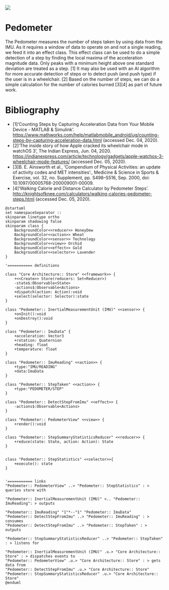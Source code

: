 ![](http://www.plantuml.com/plantuml/png/bLHHRzem47xthx2YIODrfPhs5cMeNM4TqhfsGBldQt8X5edDx3CCLVtlit6QqOaq8m_8t7t-lhlBTpat19fiLJA3n2LKQ5QGuWnNe86Kvd7Cp598_xVYfP18snLofQbGUmbJGAOsGYvu3gN1lKnQWZ7yaN7tV8PqkT3AoknIbKedYSRCfgY7G_vLIToES7CO1oa99HtiPu50Xp46fL6UQevf8LriiJqCN0lSEDYDJWkH7OPWdcDA3dIbognDhdIGdU0tMAFCKBCdnjv--llm37CXXI_TC1O64LqgZVp2QvExRpN6CPyv7enuakHkOhXHUkbOmyXEakHI8n2wo0xMgsTct3MaP5fFiBz3dnfoq3VnpOD1lOQ74fCP-SiX6yPeNkGlGYmWJZ9XLa1fqGlGc8TqFruhaGL8QBpttByhepxruvqwUsfwlSLCLKYeNOyJYPe4bDS8ncgiKDAT5CHxa-kxViIRzzSqhkJ4vNlxqagEq91MsphQ9bNP4H14pqoGfbYYXj3H_QxOZo6b5TNX7nO8jNJda2aGCkVdcEUb0WenmchbUQp6EjvUmJJSZtZZtgOplq5nvFe-cuulHfFlLr4zV228w-9RY6U4gpaiKRRptev7DzVZ-NXwDfkFRwCMeX5w-tcwBrfLJZJYUxP_xFPB2szplXUuYNYzRKs9UhSepUjhxN5cgmhqrfjN61AfgNtk6NKuxfFwG6_dFdyT2D_pVmqSuawoNRCHY_Z-VjSg-1jJIzXpL8tFNwvxAUJIiDV6CHWCNzUD-P3_igW56cwSElADe8AnerPfC6Xre-TNbbQM36Ejbeq-HEzEJztluRrYNKxoRRQGXnPJ9Osjq1pDjBy0BRrqEAYRitHub8RdIXyt-85rpEqV-C3-_8L5mt7j20mdzRfd_eTrWOue0mAUkz5rZBMRyuXnTdETeyniLVu1)


# Pedometer
The Pedometer measures the number of steps taken by using data from the IMU. As it requires a window of data to operate on and not a single reading, we feed it into an effect class. This effect class can be used to do a simple detection of a step by finding the local maxima of the acceleration magnitude data. Only peaks with a minimum height above one standard deviation are treated as a step. [1] It may also be used with an AI algorithm for more accurate detection of steps or to detect push (and push type) if the user is in a wheelchair. [2] Based on the number of steps, we can do a simple calculation for the number of calories burned [3][4] as part of future work.

# Bibliography

- [1]‘Counting Steps by Capturing Acceleration Data from Your Mobile Device - MATLAB & Simulink’. https://www.mathworks.com/help/matlabmobile_android/ug/counting-steps-by-capturing-acceleration-data.html (accessed Dec. 04, 2020).
- [2]‘The inside story of how Apple cracked its wheelchair mode in watchOS 3’, The Indian Express, Jun. 04, 2020. https://indianexpress.com/article/technology/gadgets/apple-watchos-3-wheelchair-mode-features/ (accessed Dec. 05, 2020).
- [3]B. E. Ainsworth et al., ‘Compendium of Physical Activities: an update of activity codes and MET intensities’:, Medicine & Science in Sports & Exercise, vol. 32, no. Supplement, pp. S498–S516, Sep. 2000, doi: 10.1097/00005768-200009001-00009.
- [4]‘Walking Calorie and Distance Calculator by Pedometer Steps’. http://knightsofknee.com/calculators/walking-calories-pedometer-steps.html (accessed Dec. 05, 2020).



```plantuml
@startuml
set namespaceSeparator ::
skinparam linetype ortho
skinparam shadowing false
skinparam class {
    BackgroundColor<<reducer>> HoneyDew
    BackgroundColor<<action>> Wheat
    BackgroundColor<<sensor>> Technology
    BackgroundColor<<view>> Orchid
    BackgroundColor<<effect>> Gold
    BackgroundColor<<selector>> Lavender
}

'=========== definitions

class "Core Architecture:: Store" <<framework>> {
    +<<Create>> Store(reducers: Set<Reducer>)
    -state$:Observable<State>
    -actions$:Observable<Actions>
    +dispatch(action: Action):void
    +select(selector: Selector):state
}

class "Pedometer:: InertialMeasurementUnit (IMU)" <<sensor>> {
    +onInit():void
    +onDestroy():void
}

class "Pedometer:: ImuData" {
    +acceleration: Vector3
    +rotation: Quaternion
    +heading: float
    +temperature: float
}

class "Pedometer:: ImuReading" <<action>> {
    +type:"IMU/READING"
    +data:ImuData
}

class "Pedometer:: StepTaken" <<action>> {
    +type:"PEDOMETER/STEP"
}

class "Pedometer:: DetectStepFromImu" <<effect>> {
    -actions$:Observable<Actions>
}

class "Pedometer:: PedometerView" <<view>> {
    +render():void
}

class "Pedometer:: StepSummaryStatisticsReducer" <<reducer>> {
    +reduce(state: State, action: Action): State
}


class "Pedometer:: StepStatistics" <<selector>>{
    +execute(): state
}


'=========== links
"Pedometer:: PedometerView" ..> "Pedometer:: StepStatistics" : > queries store with

"Pedometer:: InertialMeasurementUnit (IMU)" <.. "Pedometer:: ImuReading": > outputs

"Pedometer:: ImuReading" "1"*--"1" "Pedometer:: ImuData"
"Pedometer:: DetectStepFromImu" ..> "Pedometer:: ImuReading" : > consumes
"Pedometer:: DetectStepFromImu" ..> "Pedometer:: StepTaken" : > outputs

"Pedometer:: StepSummaryStatisticsReducer" ..> "Pedometer:: StepTaken" : > listens for

"Pedometer:: InertialMeasurementUnit (IMU)" .u.> "Core Architecture:: Store" : > dispatches events to
"Pedometer:: PedometerView" .u.> "Core Architecture:: Store" : > gets data from
"Pedometer:: DetectStepFromImu" .u.> "Core Architecture:: Store"
"Pedometer:: StepSummaryStatisticsReducer" .u.> "Core Architecture:: Store"
@enduml
```

